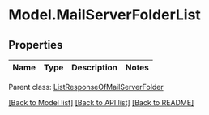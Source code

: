 # Model.MailServerFolderList
## Properties
Name | Type | Description | Notes
------------ | ------------- | ------------- | -------------

 Parent class: [ListResponseOfMailServerFolder](ListResponseOfMailServerFolder.md)

[[Back to Model list]](README.md#documentation-for-models) [[Back to API list]](README.md#documentation-for-api-endpoints) [[Back to README]](README.md)


